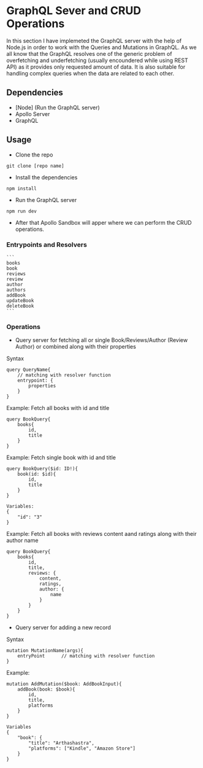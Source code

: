 # GraphQL Sever and CRUD Operations

In this section I have implemeted the GraphQL server with the help of Node.js in order to work with the Queries and Mutations in GraphQL. As we all know that the GraphQL resolves one of the generic problem of overfetching and underfetching (usually encoundered while using REST API) as it provides only requested amount of data. It is also suitable for handling complex queries when the data are related to each other. 

## Dependencies
- [Node] (Run the GraphQL server)
- Apollo Server
- GraphQL

## Usage
- Clone the repo
```
git clone [repo name]
```
- Install the dependencies
```
npm install
```
- Run the GraphQL server
```
npm run dev
```

- After that Apollo Sandbox will apper where we can perform the CRUD operations.

### Entrypoints and Resolvers
    ```
    books
    book
    reviews
    review
    author
    authors
    addBook
    updateBook
    deleteBook
    ```


### Operations
- Query server for fetching all or single Book/Reviews/Author (Review Author) or combined along with their properties

Syntax
```
query QueryName{
    // matching with resolver function
    entrypoint: {
        properties
    }
}
```

Example: Fetch all books with id and title
```
query BookQuery{
    books{
        id,
        title
    }
}
```

Example: Fetch single book with id and title
```
query BookQuery($id: ID!){
    book(id: $id){
        id,
        title
    }
}

Variables:
{
    "id": "3"
}
```

Example: Fetch all books with reviews content aand ratings along with their author name
```
query BookQuery{
    books{
        id,
        title, 
        reviews: {
            content,
            ratings,
            author: {
                name
            }
        }
    }
}
```

- Query server for adding a new record

Syntax
```
mutation MutationName(args){
    entryPoint      // matching with resolver function 
}
```

Example:
```
mutation AddMutation($book: AddBookInput){
    addBook(book: $book){
        id,
        title,
        platforms
    }
}

Variables
{
    "book": {
        "title": "Arthashastra",
        "platforms": ["Kindle", "Amazon Store"]
    }
}
```
